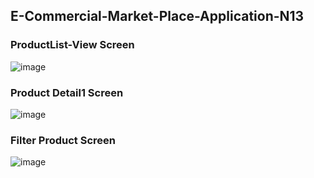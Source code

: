 ## E-Commercial-Market-Place-Application-N13

### ProductList-View Screen
![image](https://github.com/user-attachments/assets/71cba611-f0bf-40e2-9dc7-cb7e5c268f8c)

### Product Detail1 Screen
![image](https://github.com/user-attachments/assets/ab0f786c-2aed-4d16-887e-6150a9c01424)

### Filter Product Screen
![image](https://github.com/user-attachments/assets/e4973ddb-a1a3-4111-a2c2-db51af43bc17)

